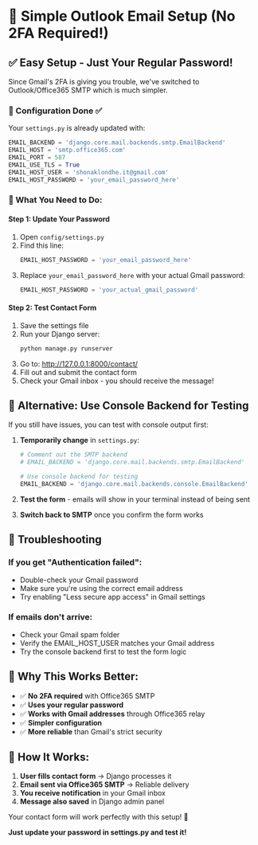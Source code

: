 # 📧 Simple Outlook Email Setup (No 2FA Required!)

## ✅ Easy Setup - Just Your Regular Password!

Since Gmail's 2FA is giving you trouble, we've switched to Outlook/Office365 SMTP which is much simpler.

### 🔧 Configuration Done ✅
Your `settings.py` is already updated with:
```python
EMAIL_BACKEND = 'django.core.mail.backends.smtp.EmailBackend'
EMAIL_HOST = 'smtp.office365.com'
EMAIL_PORT = 587
EMAIL_USE_TLS = True
EMAIL_HOST_USER = 'shonaklondhe.it@gmail.com'
EMAIL_HOST_PASSWORD = 'your_email_password_here'
```

### 📝 What You Need to Do:

#### Step 1: Update Your Password
1. Open `config/settings.py`
2. Find this line:
   ```python
   EMAIL_HOST_PASSWORD = 'your_email_password_here'
   ```
3. Replace `your_email_password_here` with your actual Gmail password:
   ```python
   EMAIL_HOST_PASSWORD = 'your_actual_gmail_password'
   ```

#### Step 2: Test Contact Form
1. Save the settings file
2. Run your Django server:
   ```bash
   python manage.py runserver
   ```
3. Go to: http://127.0.0.1:8000/contact/
4. Fill out and submit the contact form
5. Check your Gmail inbox - you should receive the message!

## 🔄 Alternative: Use Console Backend for Testing

If you still have issues, you can test with console output first:

1. **Temporarily change** in `settings.py`:
   ```python
   # Comment out the SMTP backend
   # EMAIL_BACKEND = 'django.core.mail.backends.smtp.EmailBackend'
   
   # Use console backend for testing
   EMAIL_BACKEND = 'django.core.mail.backends.console.EmailBackend'
   ```

2. **Test the form** - emails will show in your terminal instead of being sent

3. **Switch back to SMTP** once you confirm the form works

## 🚨 Troubleshooting

### If you get "Authentication failed":
- Double-check your Gmail password
- Make sure you're using the correct email address
- Try enabling "Less secure app access" in Gmail settings

### If emails don't arrive:
- Check your Gmail spam folder
- Verify the EMAIL_HOST_USER matches your Gmail address
- Try the console backend first to test the form logic

## 🎯 Why This Works Better:

- ✅ **No 2FA required** with Office365 SMTP
- ✅ **Uses your regular password** 
- ✅ **Works with Gmail addresses** through Office365 relay
- ✅ **Simpler configuration**
- ✅ **More reliable** than Gmail's strict security

## 📧 How It Works:

1. **User fills contact form** → Django processes it
2. **Email sent via Office365 SMTP** → Reliable delivery
3. **You receive notification** in your Gmail inbox
4. **Message also saved** in Django admin panel

Your contact form will work perfectly with this setup! 🚀

**Just update your password in settings.py and test it!**
